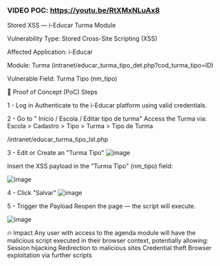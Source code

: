 ### VIDEO POC: https://youtu.be/RtXMxNLuAx8

Stored XSS — i-Educar Turma Module

Vulnerability Type: Stored Cross-Site Scripting (XSS)

Affected Application: i-Educar

Module: Turma (intranet/educar_turma_tipo_det.php?cod_turma_tipo=ID)

Vulnerable Field: Turma Tipo (nm_tipo)

🧪 Proof of Concept (PoC) Steps

1 - Log in Authenticate to the i-Educar platform using valid credentials.

2 - Go to " Início / Escola / Editar tipo de turma" Access the Turma via: Escola > Cadastro > Tipo > Turma > Tipo de Turma

/intranet/educar_turma_tipo_lst.php

3 - Edit or Create an "Turma Tipo"
![image](https://github.com/user-attachments/assets/017816e6-7151-4870-9a4c-55908657249d)

Insert the XSS payload in the "Turma Tipo" (nm_tipo) field:

<script>alert('PoC VulDB i-Educar PaCXXX')</script>
![image](https://github.com/user-attachments/assets/49a616ec-4e65-4e2d-acae-724b0161a0b4)

4 - Click "Salvar"
![image](https://github.com/user-attachments/assets/577a336f-7bd6-4df8-ac2e-a85fe8832140)

5 - Trigger the Payload Reopen the page — the script will execute.

![image](https://github.com/user-attachments/assets/9129110b-5bd1-4d97-b6cc-14c84e876792)


🔥 Impact
Any user with access to the agenda module will have the malicious script executed in their browser context, potentially allowing: 
Session hijacking 
Redirection to malicious sites 
Credential theft 
Browser exploitation via further scripts





